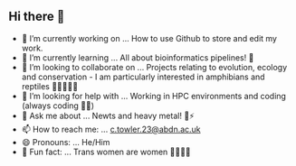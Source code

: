 ## Hi there 👋


- 🔭 I’m currently working on ... How to use Github to store and edit my work. 
- 🌱 I’m currently learning ... All about bioinformatics pipelines! 🧬
- 👯 I’m looking to collaborate on ... Projects relating to evolution, ecology and conservation - I am particularly interested in amphibians and reptiles 🐸🐊🐢🦎🐍
- 🤔 I’m looking for help with ... Working in HPC environments and coding (always coding 😵‍💫)
- 💬 Ask me about ... Newts and heavy metal! 🤘⚡
- 📫 How to reach me: ... c.towler.23@abdn.ac.uk
- 😄 Pronouns: ... He/Him 
- 📢 Fun fact: ... Trans women are women 🏳️‍⚧️🏳️‍🌈 


